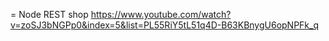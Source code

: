 = Node REST shop
https://www.youtube.com/watch?v=zoSJ3bNGPp0&index=5&list=PL55RiY5tL51q4D-B63KBnygU6opNPFk_q
